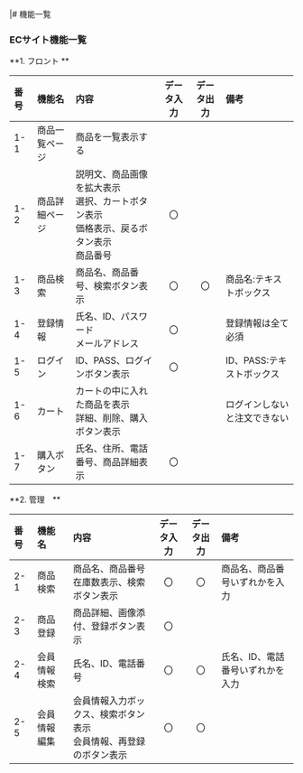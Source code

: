 |# 機能一覧
### ECサイト機能一覧
**1. フロント **

|番号|機能名|内容|データ入力|データ出力|備考|
|:---|:---|:---|:---:|:---:|:--
|1-1|商品一覧ページ|商品を一覧表示する||||
|1-2|商品詳細ページ|説明文、商品画像を拡大表示<br>選択、カートボタン表示<br>価格表示、戻るボタン表示<br>商品番号|〇|||
|1-3|商品検索|商品名、商品番号、検索ボタン表示|〇|〇|商品名:テキストボックス|
|1-4|登録情報|氏名、ID、パスワード<br>メールアドレス|〇||登録情報は全て必須|
|1-5|ログイン|ID、PASS、ログインボタン表示|〇||ID、PASS:テキストボックス|
|1-6|カート|カートの中に入れた商品を表示<br>詳細、削除、購入ボタン表示|||ログインしないと注文できない|
|1-7|購入ボタン|氏名、住所、電話番号、商品詳細表示|〇|||

**2. 管理　**

|番号|機能名|内容|データ入力|データ出力|備考|
|:---|:---|:---|:---:|:---:|:--
|2-1|商品検索|商品名、商品番号<br>在庫数表示、検索ボタン表示|〇|〇|商品名、商品番号いずれかを入力|
|2-3|商品登録|商品詳細、画像添付、登録ボタン表示|〇|||
|2-4|会員情報検索|氏名、ID、電話番号|〇|〇|氏名、ID、電話番号いずれかを入力|
|2-5|会員情報編集|会員情報入力ボックス、検索ボタン表示<br>会員情報、再登録のボタン表示|〇|〇||
